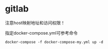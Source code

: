 # gitlab

注意host映射地址和访问权限！

指定docker-compose.yml可参考命令

```
docker-compose -f docker-compose-my.yml up -d
```
